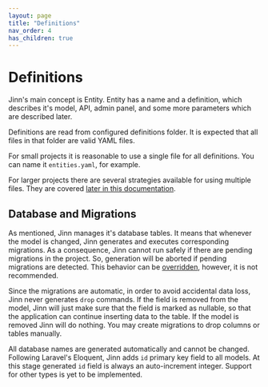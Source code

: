 ```yaml
---
layout: page
title: "Definitions"
nav_order: 4
has_children: true
---
```


# Definitions
Jinn's main concept is Entity. Entity has a name and a definition, which describes
it's model, API, admin panel, and some more parameters which are described later.

Definitions are read from configured definitions folder. It is expected that all files in that folder are valid YAML files.

For small projects it is reasonable to use a single file for all definitions. 
You can name it `entities.yaml`, for example. 

For larger projects there are several strategies available for using multiple files.
They are covered [later in this documentation](#multiple-definition-files).

## Database and Migrations
As mentioned, Jinn manages it's database tables. It means that whenever the model is changed,
Jinn generates and executes corresponding migrations. As a consequence, Jinn cannot run safely if there 
are pending migrations in the project. So, generation will be aborted if pending migrations are detected.
This behavior can be [overridden](#command-line-options-laravel), however, it is not recommended.

Since the migrations are automatic, in order to avoid accidental data loss, Jinn never generates `drop` commands.
If the field is removed from the model, Jinn will just make sure that the field is marked as nullable, so that the 
application can continue inserting data to the table. If the model is removed Jinn will do nothing.
You may create migrations to drop columns or tables manually.

All database names are generated automatically and cannot be changed. Following Laravel's Eloquent, Jinn adds
`id` primary key field to all models. At this stage generated `id` field is always an auto-increment integer.
Support for other types is yet to be implemented.

